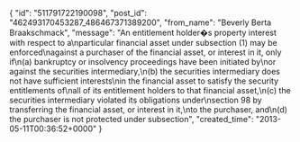  {
   "id": "511791722190098",
   "post_id": "462493170453287_486467371389200",
   "from_name": "Beverly Berta Braakschmack",
   "message": "An entitlement holder�s property interest with respect to a\nparticular financial asset under subsection (1) may be enforced\nagainst a purchaser of the financial asset, or interest in it, only if\n(a) bankruptcy or insolvency proceedings have been initiated by\nor against the securities intermediary,\n(b) the securities intermediary does not have sufficient interests\nin the financial asset to satisfy the security entitlements of\nall of its entitlement holders to that financial asset,\n(c) the securities intermediary violated its obligations under\nsection 98 by transferring the financial asset, or interest in it,\nto the purchaser, and\n(d) the purchaser is not protected under subsection",
   "created_time": "2013-05-11T00:36:52+0000"
 }
